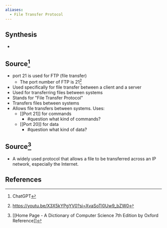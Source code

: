 ```yaml
---
aliases:
  - File Transfer Protocol
---
```

## Synthesis
- 
## Source[^1]
- port 21 is used for FTP (file transfer)
	- The port number of FTP is 21[^2]
- Used specifically for file transfer between a client and a server
- Used for transferring files between systems
- Stands for "File Transfer Protocol"
- Transfers files between systems
- Allows file transfers between systems. Uses:
	- [[Port 21]] for commands
		- #question what kind of commands?
	- [[Port 20]] for data
		- #question what kind of data?

## Source[^3]
- A widely used protocol that allows a file to be transferred across an IP network, especially the Internet.
## References

[^1]: ChatGPT
[^2]: https://youtu.be/X3X5kYPgYV0?si=XvaSoTl0Uw9_bZW0
[^3]: [[Home Page - A Dictionary of Computer Science 7th Edition by Oxford Reference]]